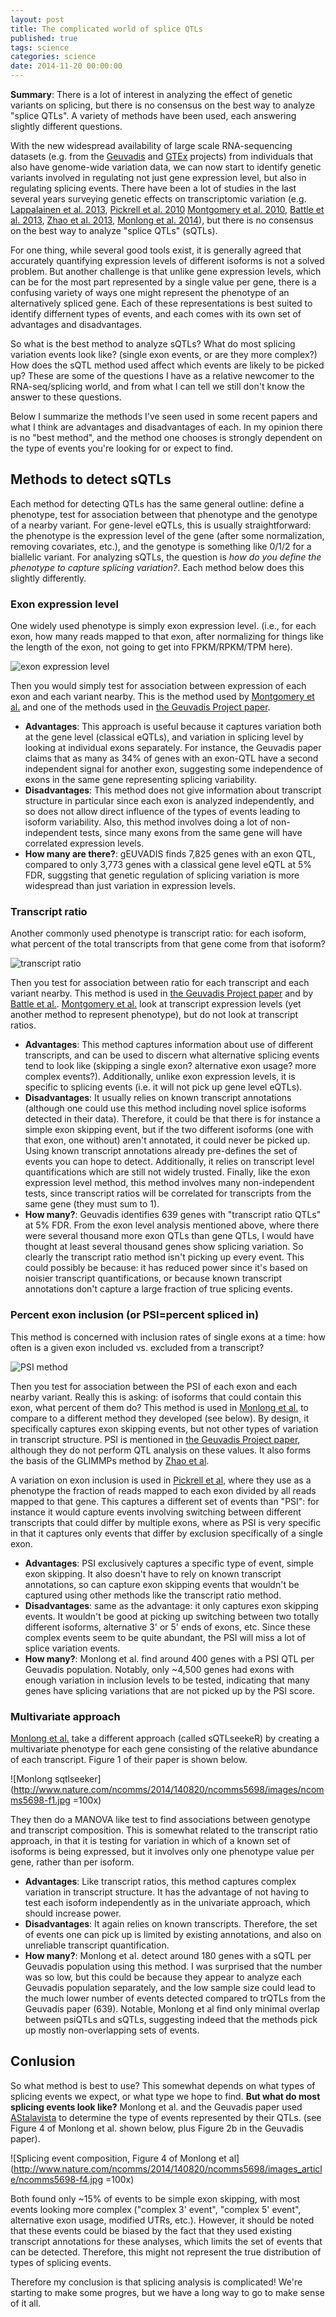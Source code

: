 ```yaml
---
layout: post
title: The complicated world of splice QTLs
published: true
tags: science
categories: science
date: 2014-11-20 00:00:00
---
```


**Summary**: There is a lot of interest in analyzing the effect of genetic variants on splicing, but there is no consensus on the best way to analyze "splice QTLs". A variety of methods have been used, each answering slightly different questions.

With the new widespread availability of large scale RNA-sequencing datasets (e.g. from the [Geuvadis](http://www.geuvadis.org/web/geuvadis) and [GTEx](http://www.gtexportal.org/home/) projects) from individuals that also have genome-wide variation data, we can now start to identify genetic variants involved in regulating not just gene expression level, but also in regulating splicing events. There have been a lot of studies in the last several years surveying genetic effects on transcriptomic variation (e.g. [Lappalainen et al. 2013](http://www.nature.com/nature/journal/v501/n7468/full/nature12531.html), [Pickrell et al. 2010](http://www.nature.com/nature/journal/v464/n7289/full/nature08872.html) [Montgomery et al. 2010](http://www.nature.com/nature/journal/v464/n7289/abs/nature08903.html), [Battle et al. 2013](http://genome.cshlp.org/content/early/2013/10/02/gr.155192.113.abstract), [Zhao et al. 2013](http://genomebiology.com/content/14/7/R74), [Monlong et al. 2014](http://www.nature.com/ncomms/2014/140820/ncomms5698/abs/ncomms5698.html)), but there is no consensus on the best way to analyze "splice QTLs" (sQTLs).

For one thing, while several good tools exist, it is generally agreed that accurately quantifying expression levels of different isoforms is not a solved problem. But another challenge is that unlike gene expression levels, which can be for the most part represented by a single value per gene, there is a confusing variety of ways one might represent the phenotype of an alternatively spliced gene. Each of these representations is best suited to identify differnent types of events, and each comes with its own set of advantages and disadvantages. 

So what is the best method to analyze sQTLs? What do most splicing variation events look like? (single exon events, or are they more complex?) How does the sQTL method used affect which events are likely to be picked up? These are some of the questions I have as a relative newcomer to the RNA-seq/splicing world, and from what I can tell we still don't know the answer to these questions.

Below I summarize the methods I've seen used in some recent papers and what I think are advantages and disadvantages of each. In my opinion there is no "best method", and the method one chooses is strongly dependent on the type of events you're looking for or expect to find.

## Methods to detect sQTLs
Each method for detecting QTLs has the same general outline: define a phenotype, test for association between that phenotype and the genotype of a nearby variant. For gene-level eQTLs, this is usually straightforward: the phenotype is the expression level of the gene (after some normalization, removing covariates, etc.), and the genotype is something like 0/1/2 for a biallelic variant. For analyzing sQTLs, the question is *how do you define the phenotype to capture splicing variation?*. Each method below does this slightly differently.

### Exon expression level
One widely used phenotype is simply exon expression level. (i.e., for each exon, how many reads mapped to that exon, after normalizing for things like the length of the exon, not going to get into FPKM/RPKM/TPM here).

![exon expression level](images/sqtl_exonexpr.png)

Then you would simply test for association between expression of each exon and each variant nearby. This is the method used by [Montgomery et al.](http://www.nature.com/nature/journal/v464/n7289/abs/nature08903.html) and one of the methods used in [the Geuvadis Project paper](http://www.nature.com/nature/journal/v501/n7468/full/nature12531.html). 
* **Advantages**: This approach is useful because it captures variation both at the gene level (classical eQTLs), and variation in splicing level by looking at individual exons separately. For instance, the Geuvadis paper claims that as many as 34% of genes with an exon-QTL have a second independent signal for another exon, suggesting some independence of exons in the same gene representing splicing variability.
* **Disadvantages**: This method does not give information about transcript structure in particular since each exon is analyzed independently, and so does not allow direct influence of the types of events leading to isoform variability. Also, this method involves doing a lot of non-independent tests, since many exons from the same gene will have correlated expression levels.
* **How many are there?**: gEUVADIS finds 7,825 genes with an exon QTL, compared to only 3,773 genes with a classical gene level eQTL at 5% FDR, suggsting that genetic regulation of splicing variation is more widespread than just variation in expression levels. 

### Transcript ratio
Another commonly used phenotype is transcript ratio: for each isoform, what percent of the total transcripts from that gene come from that isoform?

![transcript ratio](images/sqtl_tr.png)

Then you test for association between ratio for each transcript and each variant nearby. This method is used in [the Geuvadis Project paper](http://www.nature.com/nature/journal/v501/n7468/full/nature12531.html) and by [Battle et al.](http://genome.cshlp.org/content/early/2013/10/02/gr.155192.113.abstract). [Montgomery et al.](http://www.nature.com/nature/journal/v464/n7289/abs/nature08903.html) look at transcript expression levels (yet another method to represent phenotype), but do not look at transcript ratios.
* **Advantages**: This method captures information about use of different transcripts, and can be used to discern what alternative splicing events tend to look like (skipping a single exon? alternative exon usage? more complex events?). Additionally, unlike exon expression levels, it is specific to splicing events (i.e. it will not pick up gene level eQTLs).
* **Disadvantages**: It usually relies on known transcript annotations (although one could use this method including novel splice isoforms detected in their data). Therefore, it could be that there is for instance a simple exon skipping event, but if the two different isoforms (one with that exon, one without) aren't annotated, it could never be picked up. Using known transcript annotations already pre-defines the set of events you can hope to detect. Additionally, it relies on transcript level quantifications which are still not widely trusted. Finally, like the exon expression level method, this method involves many non-independent tests, since transcript ratios will be correlated for transcripts from the same gene (they must sum to 1).
* **How many?**: Geuvadis identifies 639 genes with "transcript ratio QTLs" at 5% FDR. From the exon level analysis mentioned above, where there were several thousand more exon QTLs than gene QTLs, I would have thought at least several thousand genes show splicing variation. So clearly the transcript ratio method isn't picking up every event. This could possibly be because: it has reduced power since it's based on noisier transcript quantifications, or because known transcript annotations don't capture a large fraction of true splicing events.

### Percent exon inclusion (or PSI=percent spliced in)

This method is concerned with inclusion rates of single exons at a time: how often is a given exon included vs. excluded from a transcript?

![PSI method](images/sqtl_psi.png)

Then you test for association between the PSI of each exon and each nearby variant. Really this is asking: of isoforms that could contain this exon, what percent of them do? This method is used in [Monlong et al.](http://www.nature.com/ncomms/2014/140820/ncomms5698/abs/ncomms5698.html) to compare to a different method they developed (see below). By design, it specifically captures exon skipping events, but not other types of variation in transcript structure. PSI is mentioned in [the Geuvadis Project paper](http://www.nature.com/nature/journal/v501/n7468/full/nature12531.html), although they do not perform QTL analysis on these values. It also forms the basis of the GLIMMPs method by [Zhao et al](http://genomebiology.com/content/14/7/R74).

A variation on exon inclusion is used in [Pickrell et al](http://www.nature.com/nature/journal/v464/n7289/full/nature08872.html), where they use as a phenotype the fraction of reads mapped to each exon divided by all reads mapped to that gene. This captures a different set of events than "PSI": for instance it would capture events involving switching between different transcripts that could differ by multiple exons, where as PSI is very specific in that it captures only events that differ by exclusion specifically of a single exon.

* **Advantages**: PSI exclusively captures a specific type of event, simple exon skipping. It also doesn't have to rely on known transcript annotations, so can capture exon skipping events that wouldn't be captured using other methods like the transcript ratio method.
* **Disadvantages**: same as the advantage: it only captures exon skipping events. It wouldn't be good at picking up switching between two totally different isoforms, alternative 3' or 5' ends of exons, etc. Since these complex events seem to be quite abundant, the PSI will miss a lot of splice variation events.
* **How many?**: Monlong et al. find around 400 genes with a PSI QTL per Geuvadis population. Notably, only ~4,500 genes had exons with enough variation in inclusion levels to be tested, indicating that many genes have splicing variations that are not picked up by the PSI score.

### Multivariate approach

[Monlong et al.](http://www.nature.com/ncomms/2014/140820/ncomms5698/abs/ncomms5698.html) take a different approach (called sQTLseekeR) by creating a multivariate phenotype for each gene consisting of the relative abundance of each transcript. Figure 1 of their paper is shown below.

![Monlong sqtlseeker](http://www.nature.com/ncomms/2014/140820/ncomms5698/images/ncomms5698-f1.jpg =100x)

They then do a MANOVA like test to find associations between genotype and transcript composition. This is somewhat related to the transcript ratio approach, in that it is testing for variation in which of a known set of isoforms is being expressed, but it involves only one phenotype value per gene, rather than per isoform.

* **Advantages**: Like transcript ratios, this method captures complex variation in transcript structure. It has the advantage of not having to test each isoform independently as in the univariate approach, which should increase power.
* **Disadvantages**: It again relies on known transcripts. Therefore, the set of events one can pick up is limited by existing annotations, and also on unreliable transcript quantification.
* **How many?**: Monlong et al. detect around 180 genes with a sQTL per Geuvadis population using this method. I was surprised that the number was so low, but this could be because they appear to analyze each Geuvadis population separately, and the low sample size could lead to the much lower number of events detected compared to trQTLs from the Geuvadis paper (639). Notable, Monlong et al find only minimal overlap between psiQTLs and sQTLs, suggesting indeed that the methods pick up mostly non-overlapping sets of events.

## Conlusion
So what method is best to use? This somewhat depends on what types of splicing events we expect, or what type we hope to find. **But what do most splicing events look like?** Monlong et al. and the Geuvadis paper used [AStalavista](http://genome.crg.es/astalavista/) to determine the type of events represented by their QTLs. (see Figure 4 of Monlong et al. shown below, plus Figure 2b in the Geuvadis paper).

![Splicing event composition, Figure 4 of Monlong et al](http://www.nature.com/ncomms/2014/140820/ncomms5698/images_article/ncomms5698-f4.jpg =100x)

Both found only ~15% of events to be simple exon skipping, with most events looking more complex ("complex 3' event", "complex 5' event", alternative exon usage, modified UTRs, etc.). However, it should be noted that these events could be biased by the fact that they used existing transcript annotations for these analyses, which limits the set of events that can be detected. Therefore, this might not represent the true distribution of types of splicing events.

Therefore my conclusion is that splicing analysis is complicated! We're starting to make some progres, but we have a long way to go to make sense of it all.